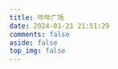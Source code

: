 ```yaml
---
title: 哔哔广场
date: 2024-01-21 21:51:29
comments: false
aside: false
top_img: false
---
```

<div id="memos"></div>
<div id="memo-list"></div>
<link rel="stylesheet" href="https://jsd.cdn.storisinz.site/npm/aplayer/dist/APlayer.min.css">
<link rel="stylesheet" href="https://jsd.cdn.storisinz.site/npm/animate.css/animate.min.css">
<link rel="stylesheet" href="https://jsd.cdn.storisinz.site/npm/artalk/dist/ArtalkLite.css">
<link rel="stylesheet" href="https://memobbs.app/grid.css">
<link rel="stylesheet" href="https://memobbs.app/memos.css">
<script src="https://jsd.cdn.storisinz.site/npm/twikoo/dist/twikoo.min.js"></script>
<script src="https://jsd.cdn.storisinz.site/npm/artalk/dist/ArtalkLite.js"></script>
<script src="https://jsd.cdn.storisinz.site/npm/marked@7.0.5/marked.min.js"></script>
<script src="https://jsd.cdn.storisinz.site/npm/aplayer/dist/APlayer.min.js"></script>
<script>
var meting_api='https://meting.api.sinzmise.eu.org/api?server=:server&type=:type&id=:id&auth=:auth&r=:r';
</script>
<script src="https://jsd.cdn.storisinz.site/npm/meting/dist/Meting.min.js"></script>
<script src="https://jsd.cdn.storisinz.site/npm/lozad/dist/lozad.min.js"></script>
<script src="https://memobbs.app/memos.js"></script>